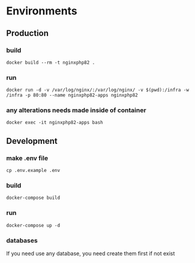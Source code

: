 # Environments

## Production

### build

`docker build --rm -t nginxphp82 .`

### run

`docker run -d -v /var/log/nginx/:/var/log/nginx/ -v $(pwd):/infra -w /infra -p 80:80 --name nginxphp82-apps nginxphp82`

### any alterations needs made inside of container

`docker exec -it nginxphp82-apps bash`

## Development

### make .env file

`cp .env.example .env`

### build

`docker-compose build`

### run

`docker-compose up -d`

### databases

If you need use any database, you need create them first if not exist

